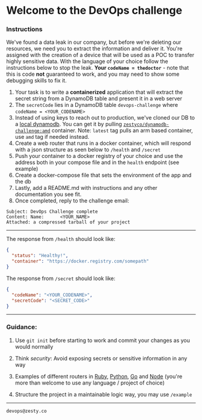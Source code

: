 # Welcome to the DevOps challenge

### Instructions

We've found a data leak in our company, but before we're deleting our resources, we need you to extract the information and deliver it.
You're assigned with the creation of a device that will be used as a POC to transfer highly sensitive data.
With the language of your choice follow the instructions below to stop the leak.
**Your `codeName = thedoctor`** - note that this is code **not** guaranteed to work, and you may need to show some debugging skills to fix it.

1. Your task is to write a **containerized** application that will extract the secret string from a DynamoDB table and present it in a web server
1. The `secretCode` lies in a DynamoDB table `devops-challenge` where `codeName = <YOUR_CODENAME>`
1. Instead of using keys to reach out to production, we've cloned our DB to a [local dynamodb](https://hub.docker.com/r/amazon/dynamodb-local). You can get it by pulling [`zestyco/dynamodb-challenge:amd`](https://hub.docker.com/repository/docker/zestyco/dynamodb-challenge) container. Note: `latest` tag pulls an arm based container, use `amd` tag if needed instead.
1. Create a web router that runs in a docker container, which will respond with a json structure as seen below to `/health` and `/secret`
1. Push your container to a docker registry of your choice and use the address both in your compose file and in the `health` endpoint (see example)
1. Create a docker-compose file that sets the environment of the app and the db
1. Lastly, add a README.md with instructions and any other documentation you see fit.
1. Once completed, reply to the challenge email:
```
Subject: DevOps Challenge complete
Content: Name:      <YOUR_NAME>
Attached: a compressed tarball of your project
```

---

The response from `/health` should look like:
```json
{
  "status": "Healthy!",
  "container": "https://docker.registry.com/somepath"
}
```

The response from `/secret` should look like:
```json
{
  "codeName": "<YOUR_CODENAME>",
  "secretCode": "<SECRET_CODE>"
}
```

---

### Guidance:

1. Use `git init` before starting to work and commit your changes as you would normally
2. Think *security*: Avoid exposing secrets or sensitive information in any way
3. Examples of different routers in [Ruby](https://github.com/sinatra/sinatra), [Python](http://flask.pocoo.org/), [Go](https://golang.org/pkg/net/http/) and [Node](https://www.npmjs.com/package/http-server) (you're more than welcome to use any language / project of choice)


4. Structure the project in a maintainable logic way, you may use `/example`
---

```
devops@zesty.co
```
